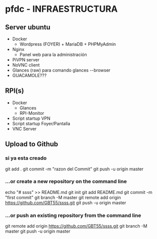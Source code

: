 # pfdc - INFRAESTRUCTURA

## Server ubuntu
- Docker
    - Wordpress (FOYER) + MariaDB + PHPMyAdmin
- Nginx
    - Panel web para la administración 
- PiVPN server
- NoVNC client
- Glances (raw) para comando glances --browser
- GUACAMOLE???



## RPI(s)
- Docker
    - Glances
    - RPI-Monitor
- Script startup VPN
- Script startup Foyer/Pantalla 
- VNC Server
<!--stackedit_data:
eyJoaXN0b3J5IjpbMjI2NDk2NDQsLTc0MjU4NDg0NCw5OTI3OD
g5MzMsNzQzMTgxMDcwXX0=
-->


## Upload to Github
### si ya esta creado
git add .
git commit -m "razon del Commit"
git push -u origin master

### …or create a new repository on the command line

echo "# ssss" >> README.md
git init
git add README.md
git commit -m "first commit"
git branch -M master
git remote add origin https://github.com/GBT55/ssss.git
git push -u origin master

### …or push an existing repository from the command line

git remote add origin https://github.com/GBT55/ssss.git
git branch -M master
git push -u origin master
